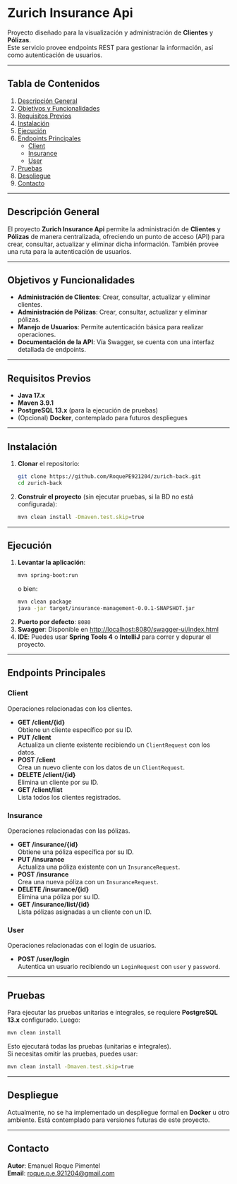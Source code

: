 # Zurich Insurance Api

Proyecto diseñado para la visualización y administración de **Clientes** y **Pólizas**.  
Este servicio provee endpoints REST para gestionar la información, así como autenticación de usuarios.

---

## Tabla de Contenidos
1. [Descripción General](#descripción-general)
2. [Objetivos y Funcionalidades](#objetivos-y-funcionalidades)
3. [Requisitos Previos](#requisitos-previos)
4. [Instalación](#instalación)
5. [Ejecución](#ejecución)
6. [Endpoints Principales](#endpoints-principales)
    - [Client](#client)
    - [Insurance](#insurance)
    - [User](#user)
7. [Pruebas](#pruebas)
8. [Despliegue](#despliegue)
9. [Contacto](#contacto)

---

## Descripción General
El proyecto **Zurich Insurance Api** permite la administración de **Clientes** y **Pólizas** de manera centralizada, ofreciendo un punto de acceso (API) para crear, consultar, actualizar y eliminar dicha información. También provee una ruta para la autenticación de usuarios.

---

## Objetivos y Funcionalidades
- **Administración de Clientes**: Crear, consultar, actualizar y eliminar clientes.
- **Administración de Pólizas**: Crear, consultar, actualizar y eliminar pólizas.
- **Manejo de Usuarios**: Permite autenticación básica para realizar operaciones.
- **Documentación de la API**: Vía Swagger, se cuenta con una interfaz detallada de endpoints.

---

## Requisitos Previos
- **Java 17.x**
- **Maven 3.9.1**
- **PostgreSQL 13.x** (para la ejecución de pruebas)
- (Opcional) **Docker**, contemplado para futuros despliegues

---

## Instalación
1. **Clonar** el repositorio:
   ```bash
   git clone https://github.com/RoquePE921204/zurich-back.git
   cd zurich-back
   ```
2. **Construir el proyecto** (sin ejecutar pruebas, si la BD no está configurada):
   ```bash
   mvn clean install -Dmaven.test.skip=true
   ```

---

## Ejecución
1. **Levantar la aplicación**:
   ```bash
   mvn spring-boot:run
   ```
   o bien:
   ```bash
   mvn clean package
   java -jar target/insurance-management-0.0.1-SNAPSHOT.jar
   ```
2. **Puerto por defecto**: `8080`
3. **Swagger**: Disponible en [http://localhost:8080/swagger-ui/index.html](http://localhost:8080/swagger-ui/index.html)
4. **IDE**: Puedes usar **Spring Tools 4** o **IntelliJ** para correr y depurar el proyecto.

---

## Endpoints Principales

### Client
Operaciones relacionadas con los clientes.

- **GET /client/{id}**  
  Obtiene un cliente específico por su ID.
- **PUT /client**  
  Actualiza un cliente existente recibiendo un `ClientRequest` con los datos.
- **POST /client**  
  Crea un nuevo cliente con los datos de un `ClientRequest`.
- **DELETE /client/{id}**  
  Elimina un cliente por su ID.
- **GET /client/list**  
  Lista todos los clientes registrados.

### Insurance
Operaciones relacionadas con las pólizas.

- **GET /insurance/{id}**  
  Obtiene una póliza específica por su ID.
- **PUT /insurance**  
  Actualiza una póliza existente con un `InsuranceRequest`.
- **POST /insurance**  
  Crea una nueva póliza con un `InsuranceRequest`.
- **DELETE /insurance/{id}**  
  Elimina una póliza por su ID.
- **GET /insurance/list/{id}**  
  Lista pólizas asignadas a un cliente con un ID.

### User
Operaciones relacionadas con el login de usuarios.

- **POST /user/login**  
  Autentica un usuario recibiendo un `LoginRequest` con `user` y `password`.

---

## Pruebas
Para ejecutar las pruebas unitarias e integrales, se requiere **PostgreSQL 13.x** configurado. Luego:

```bash
mvn clean install
```
Esto ejecutará todas las pruebas (unitarias e integrales).  
Si necesitas omitir las pruebas, puedes usar:

```bash
mvn clean install -Dmaven.test.skip=true
```

---

## Despliegue
Actualmente, no se ha implementado un despliegue formal en **Docker** u otro ambiente. Está contemplado para versiones futuras de este proyecto.

---

## Contacto
**Autor**: Emanuel Roque Pimentel  
**Email**: roque.p.e.921204@gmail.com

